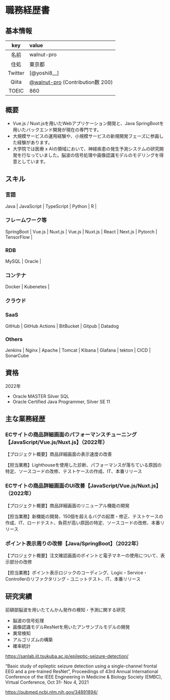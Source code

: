 # 職務経歴書 
## 基本情報 
| key | value |
| :---: | :--- | 
| 名前 | walnut-pro |
| 住処 | 東京都 |
| Twitter | [@yoshi8__] |
| Qiita | [@walnut-pro] (Contribution数 200) |
| TOEIC | 860 |

## 概要

- Vue.js / Nuxt.jsを用いたWebアプリケーション開発と、Java SpringBootを用いたバックエンド開発が現在の専門です。
- 大規模サービスの運用経験や、小規模サービスの新規開発フェーズに参画した経験があります。
- 大学院では医療 x AIの領域において、神経疾患の発生予測システムの研究開発を行なっていました。脳波の信号処理や画像認識モデルのモデリングを得意としています。

## スキル

### 言語
Java | JavaScript | TypeScript | Python | R |
### フレームワーク等
SpringBoot | Vue.js | Nuxt.js | Vue.js | Nuxt.js | React |  Next.js | Pytorch | TensorFlow | 
### RDB
MySQL | Oracle |
### コンテナ
Docker | Kubenetes |
### クラウド

### SaaS
GitHub | GitHub Actions | BitBucket | Gitpub | Datadog

### Others
Jenkins | Nginx | Apache | Tomcat | Kibana | Glafana | tekton | CICD | SonarCube

## 資格
2022年
- Oracle MASTER Silver SQL
- Oracle Certified Java Programmer, Silver SE 11

## 主な業務経歴
### ECサイトの商品詳細画面のパフォーマンスチューニング【JavaScript/Vue.js/Nuxt.js】（2022年）
【プロジェクト概要】商品詳細画面の表示速度の改善

【担当業務】Lighthouseを使用した診断、パフォーマンスが落ちている原因の特定、ソースコードの改修、テストケースの作成、IT、本番リリース

### ECサイトの商品詳細画面のUI改善【JavaScript/Vue.js/Nuxt.js】（2022年）
【プロジェクト概要】商品詳細画面のリニューアル機能の開発

【担当業務】新機能の開発、150個を超えるバグの起票・修正、テストケースの作成、IT、ロードテスト、負荷が高い原因の特定、ソースコードの改修、本番リリース

### ポイント表示周りの改修【Java/SpringBoot】（2022年）
【プロジェクト概要】注文確認画面のポイントと電子マネーの使用について、表示部分の改修

【担当業務】ポイント表示ロジックのコーディング、Logic・Service・Controllerのリファクタリング・ユニットテスト、IT、本番リリース

## 研究実績
前額部脳波を用いたてんかん発作の検知・予測に関する研究

- 脳波の信号処理
- 画像認識モデルResNetを用いたアンサンブルモデルの開発
- 異常検知
- アルゴリズムの構築
- 確率統計

https://sanlab.iit.tsukuba.ac.jp/epileptic-seizure-detection/

“Basic study of epileptic seizure detection using a single-channel frontal EEG and a pre-trained ResNet”, Proceedings of 43rd Annual International Conference of the IEEE Engineering in Medicine & Biology Society (EMBC), Virtual Conference, Oct 31- Nov 4, 2021


https://pubmed.ncbi.nlm.nih.gov/34891894/

[@walnut_pro]:https://twitter.com/walnut_pro
[@walnut-pro]:https://qiita.com/walnut-pro
